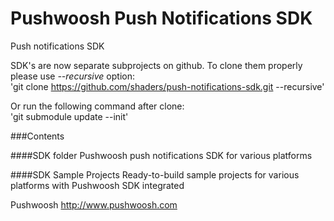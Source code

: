 Pushwoosh Push Notifications SDK
================================

Push notifications SDK

SDK's are now separate subprojects on github. To clone them properly please use *--recursive* option:  
'git clone https://github.com/shaders/push-notifications-sdk.git --recursive'

Or run the following command after clone:  
'git submodule update --init'

###Contents

####SDK folder
Pushwoosh push notifications SDK for various platforms

####SDK Sample Projects
Ready-to-build sample projects for various platforms with Pushwoosh SDK integrated

Pushwoosh
http://www.pushwoosh.com